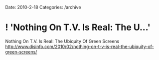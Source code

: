 Date: 2010-2-18
Categories: /archive

# ! 'Nothing On T.V. Is Real: The U...'

Nothing On T.V. Is Real: The Ubiquity Of Green Screens <a href="http://www.disinfo.com/2010/02/nothing-on-t-v-is-real-the-ubiquity-of-green-screens/" rel="nofollow">http://www.disinfo.com/2010/02/nothing-on-t-v-is-real-the-ubiquity-of-green-screens/</a>
